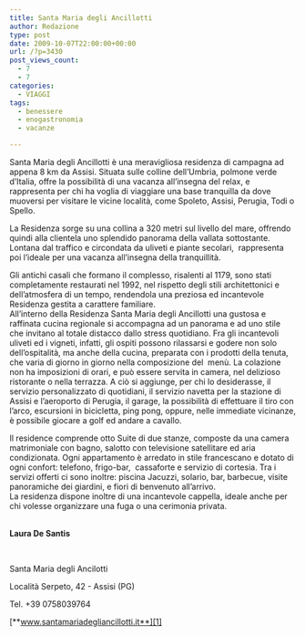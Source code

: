 ```yaml
---
title: Santa Maria degli Ancillotti
author: Redazione
type: post
date: 2009-10-07T22:00:00+00:00
url: /?p=3430
post_views_count:
  - 7
  - 7
categories:
  - VIAGGI
tags:
  - benessere
  - enogastronomia
  - vacanze

---
```

Santa Maria degli Ancillotti &egrave; una meravigliosa residenza di campagna ad appena 8 km da Assisi. Situata sulle colline dell&#8217;Umbria, polmone verde d&#8217;Italia, offre la possibilit&agrave; di una vacanza all&#8217;insegna del relax, e rappresenta per chi ha voglia di viaggiare una base tranquilla da dove muoversi per visitare le vicine localit&agrave;, come Spoleto, Assisi, Perugia, Todi o Spello.

La Residenza sorge su una collina a 320 metri sul livello del mare, offrendo quindi alla clientela uno splendido panorama della vallata sottostante. Lontana dal traffico e circondata da uliveti e piante secolari,&nbsp; rappresenta poi l&#8217;ideale per una vacanza all&#8217;insegna della tranquillit&agrave;.

Gli antichi casali che formano il complesso, risalenti al 1179, sono stati completamente restaurati nel 1992, nel rispetto degli stili architettonici e dell&#8217;atmosfera di un tempo, rendendola una preziosa ed incantevole Residenza gestita a carattere familiare.  
All&#8217;interno della Residenza Santa Maria degli Ancillotti una gustosa e raffinata cucina regionale si accompagna ad un panorama e ad uno stile che invitano al totale distacco dallo stress quotidiano. Fra gli incantevoli uliveti ed i vigneti, infatti, gli ospiti possono rilassarsi e godere non solo dell&#8217;ospitalit&agrave;, ma anche della cucina, preparata con i prodotti della tenuta, che varia di giorno in giorno nella composizione del&nbsp; men&ugrave;. La colazione non ha imposizioni di orari, e pu&ograve; essere servita in camera, nel delizioso ristorante o nella terrazza. A ci&ograve; si aggiunge, per chi lo desiderasse, il servizio personalizzato di quotidiani, il servizio navetta per la stazione di Assisi e l&#8217;aeroporto di Perugia, il garage, la possibilit&agrave; di effettuare il tiro con l&#8217;arco, escursioni in bicicletta, ping pong, oppure, nelle immediate vicinanze, &egrave; possibile giocare a golf ed andare a cavallo.

Il residence comprende otto Suite di due stanze, composte da una camera matrimoniale con bagno, salotto con televisione satellitare ed aria condizionata. Ogni appartamento &egrave; arredato in stile francescano e dotato di ogni confort: telefono, frigo&#45;bar,&nbsp; cassaforte e servizio di cortesia. Tra i servizi offerti ci sono inoltre: piscina Jacuzzi, solario, bar, barbecue, visite panoramiche dei giardini, e fiori di benvenuto all&#8217;arrivo.  
La residenza dispone inoltre di una incantevole cappella, ideale anche per chi volesse organizzare una fuga o una cerimonia privata.  
&nbsp;

**Laura De Santis**

&nbsp;

Santa Maria degli Ancilotti

Localit&agrave; Serpeto, 42 &#45; Assisi (PG)

Tel. +39 0758039764

[**www.santamariadegliancillotti.it**][1]

 [1]: https://www.santamariadegliancillotti.it